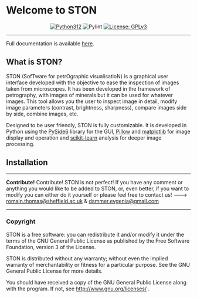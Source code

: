 # Welcome to STON


<div align="center">

[![Python312](https://img.shields.io/badge/python-3.12%2B-blue)](https://www.python.org/)
![Pylint](https://github.com/Romain-Thomas-Shef/STON/actions/workflows/pylint.yml/badge.svg)
[![License: GPLv3](https://img.shields.io/badge/License-GPLv3-blue.svg)](https://www.gnu.org/licenses/gpl-3.0)

</div>

---



Full documentation is available [here](https://romain-thomas-shef.github.io/STON/build/html/index.html).


## What is STON?
STON (SofTware for petrOgraphic visualisatioN) is a graphical user interface developed with the objective to ease the inspection of images taken from microscopes. 
It has been developed in the framework of petrography, with images of minerals but it can be used for whatever images. 
This tool allows you the user to inspect image in detail, modify image parameters (contrast, brightness, sharpness), compare images side by side, combine images, etc.

Designed to be user friendly, STON is fully customizable. It is developed in Python using the [PySide6](https://wiki.qt.io/Qt_for_Python) library for the GUI, [Pillow](https://pillow.readthedocs.io/en/stable/index.html) and [matplotlib](https://matplotlib.org/) for image display and operation and [scikit-learn](https://scikit-learn.org/1.6/index.html) analysis for deeper image processing.

## Installation

---

**Contribute!** Contribute! STON is not perfect! If you have any comment or anything you would like to be added to STON, or, even better, if you want to modify you can either do it yourself or please feel free to contact us! ---> romain.thomas@sheffield.ac.uk & dammer.evgenia@gmail.com

---

### Copyright

STON is a free software: you can redistribute it and/or modify it under the terms of the GNU General Public License as published by the Free Software Foundation, version 3 of the License.

STON is distributed without any warranty; without even the implied warranty of merchantability or fitness for a particular purpose. See the GNU General Public License for more details.

You should have received a copy of the GNU General Public License along with the program. If not, see http://www.gnu.org/licenses/ .
